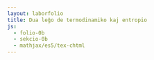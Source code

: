 ```yaml
---
layout: laborfolio
title: Dua leĝo de termodinamiko kaj entropio
js:
  - folio-0b
  - sekcio-0b 
  - mathjax/es5/tex-chtml
---
```


<!--
http://www.esalq.usp.br/lepse/imgs/conteudo_thumb/Entropy-Is-Simple---If-We-Avoid-The-Briar-Patches.pdf
https://chem.libretexts.org/Bookshelves/Analytical_Chemistry/Analytical_Chemistry_2.1_(Harvey)/06%3A_Equilibrium_Chemistry/6.02%3A_Thermodynamics_and_Equilibrium_Chemistry#equation6.2.3
-->